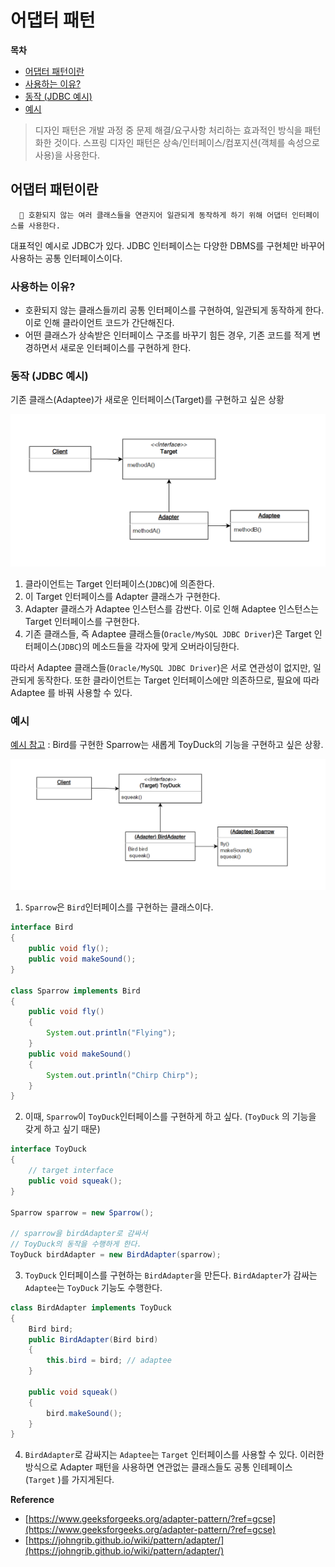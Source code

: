 # 어댑터 패턴


**목차**
- [어댑터 패턴이란](#어댑터-패턴이란)
- [사용하는 이유?](#사용하는-이유)
- [동작 (JDBC 예시)](#동작-jdbc-예시)
- [예시](#예시)

> 디자인 패턴은 개발 과정 중 문제 해결/요구사항 처리하는 효과적인 방식을 패턴화한 것이다. 스프링 디자인 패턴은 상속/인터페이스/컴포지션(객체를 속성으로 사용)을 사용한다.
>

## 어댑터 패턴이란

<aside>

      🌟 호환되지 않는 여러 클래스들을 연관지어 일관되게 동작하게 하기 위해 어댑터 인터페이스를 사용한다.

</aside>

대표적인 예시로 JDBC가 있다. JDBC 인터페이스는 다양한 DBMS를 구현체만 바꾸어 사용하는 공통 인터페이스이다.

### 사용하는 이유?

  - 호환되지 않는 클래스들끼리 공통 인터페이스를 구현하여, 일관되게 동작하게 한다. 이로 인해 클라이언트 코드가 간단해진다.
  - 어떤 클래스가 상속받은 인터페이스 구조를 바꾸기 힘든 경우, 기존 코드를 적게 변경하면서 새로운 인터페이스를 구현하게 한다.


### 동작 (JDBC 예시)

기존 클래스(Adaptee)가 새로운 인터페이스(Target)를 구현하고 싶은 상황

![img.png](image/img.png)


  1. 클라이언트는 Target 인터페이스(`JDBC`)에 의존한다.
  2. 이 Target 인터페이스를 Adapter 클래스가 구현한다.
  3. Adapter 클래스가 Adaptee 인스턴스를 감싼다. 이로 인해 Adaptee 인스턴스는 Target 인터페이스를 구현한다.
  4. 기존 클래스들, 즉 Adaptee 클래스들(`Oracle/MySQL JDBC Driver`)은 Target 인터페이스(`JDBC`)의 메소드들을 각자에 맞게 오버라이딩한다. 

따라서 Adaptee 클래스들(`Oracle/MySQL JDBC Driver`)은 서로 연관성이 없지만, 일관되게 동작한다. 또한 클라이언트는 Target 인터페이스에만 의존하므로, 필요에 따라 Adaptee 를 바꿔 사용할 수 있다.

### 예시

[예시 참고](https://www.geeksforgeeks.org/adapter-pattern/?ref=gcse) : Bird를 구현한 Sparrow는 새롭게 ToyDuck의 기능을 구현하고 싶은 상황. 

![img_1.png](image/img_1.png)


1. `Sparrow`은 `Bird`인터페이스를 구현하는 클래스이다. 

```java
interface Bird
{
    public void fly();
    public void makeSound();
}
  
class Sparrow implements Bird
{
    public void fly()
    {
        System.out.println("Flying");
    }
    public void makeSound()
    {
        System.out.println("Chirp Chirp");
    }
}
```

2. 이때, `Sparrow`이 `ToyDuck`인터페이스를 구현하게 하고 싶다. (`ToyDuck` 의 기능을 갖게 하고 싶기 때문)

```java
interface ToyDuck
{
    // target interface
    public void squeak();
}

Sparrow sparrow = new Sparrow();

// sparrow을 birdAdapter로 감싸서
// ToyDuck의 동작을 수행하게 한다.
ToyDuck birdAdapter = new BirdAdapter(sparrow);
```

3. `ToyDuck` 인터페이스를 구현하는 `BirdAdapter`을 만든다. `BirdAdapter`가 감싸는 `Adaptee`는 `ToyDuck` 기능도 수행한다.

```java
class BirdAdapter implements ToyDuck
{
    Bird bird;
    public BirdAdapter(Bird bird)
    {
        this.bird = bird; // adaptee
    }
  
    public void squeak()
    {
        bird.makeSound();
    }
}
```

4. `BirdAdapter`로 감싸지는 `Adaptee`는 `Target` 인터페이스를 사용할 수 있다. 이러한 방식으로 Adapter 패턴을 사용하면 연관없는 클래스들도 공통 인테페이스(`Target` )를 가지게된다.


**Reference**

- [https://www.geeksforgeeks.org/adapter-pattern/?ref=gcse](https://www.geeksforgeeks.org/adapter-pattern/?ref=gcse)
- [https://johngrib.github.io/wiki/pattern/adapter/](https://johngrib.github.io/wiki/pattern/adapter/)
